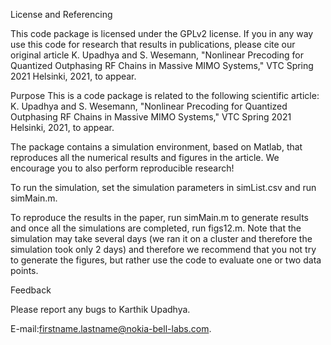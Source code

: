 License and Referencing

This code package is licensed under the GPLv2 license. If you in any way use this code for research that results in publications, please cite our original article K. Upadhya and S. Wesemann, "Nonlinear Precoding for Quantized Outphasing RF Chains in Massive MIMO Systems," VTC Spring 2021 Helsinki, 2021, to appear.

Purpose
This is a code package is related to the following scientific article:
K. Upadhya and S. Wesemann, "Nonlinear Precoding for Quantized Outphasing RF Chains in Massive MIMO Systems," VTC Spring 2021 Helsinki, 2021, to appear.
 

The package contains a simulation environment, based on Matlab, that reproduces all the numerical results and figures in the article. We encourage you to also perform reproducible research!

To run the simulation, set the simulation parameters in simList.csv and run simMain.m. 

To reproduce the results in the paper, run simMain.m to generate results and once all the simulations are completed, run figs12.m. Note that the simulation may take several days (we ran it on a cluster and therefore the simulation took only 2 days) and therefore we recommend that you not try to generate the figures, but rather use the code to evaluate one or two data points.

Feedback

Please report any bugs to Karthik Upadhya.

E-mail:<firstname.lastname@nokia-bell-labs.com>.
